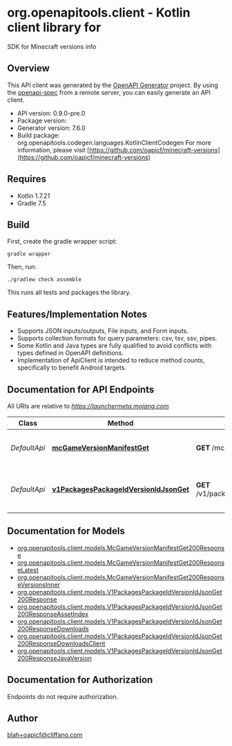 # org.openapitools.client - Kotlin client library for 

SDK for Minecraft versions info

## Overview
This API client was generated by the [OpenAPI Generator](https://openapi-generator.tech) project.  By using the [openapi-spec](https://github.com/OAI/OpenAPI-Specification) from a remote server, you can easily generate an API client.

- API version: 0.9.0-pre.0
- Package version: 
- Generator version: 7.6.0
- Build package: org.openapitools.codegen.languages.KotlinClientCodegen
For more information, please visit [https://github.com/oapicf/minecraft-versions](https://github.com/oapicf/minecraft-versions)

## Requires

* Kotlin 1.7.21
* Gradle 7.5

## Build

First, create the gradle wrapper script:

```
gradle wrapper
```

Then, run:

```
./gradlew check assemble
```

This runs all tests and packages the library.

## Features/Implementation Notes

* Supports JSON inputs/outputs, File inputs, and Form inputs.
* Supports collection formats for query parameters: csv, tsv, ssv, pipes.
* Some Kotlin and Java types are fully qualified to avoid conflicts with types defined in OpenAPI definitions.
* Implementation of ApiClient is intended to reduce method counts, specifically to benefit Android targets.

<a id="documentation-for-api-endpoints"></a>
## Documentation for API Endpoints

All URIs are relative to *https://launchermeta.mojang.com*

Class | Method | HTTP request | Description
------------ | ------------- | ------------- | -------------
*DefaultApi* | [**mcGameVersionManifestGet**](docs/DefaultApi.md#mcgameversionmanifestget) | **GET** /mc/game/version_manifest | Get Minecraft version manifest
*DefaultApi* | [**v1PackagesPackageIdVersionIdJsonGet**](docs/DefaultApi.md#v1packagespackageidversionidjsonget) | **GET** /v1/packages/{packageId}/{versionId}.json | Get Minecraft version package details


<a id="documentation-for-models"></a>
## Documentation for Models

 - [org.openapitools.client.models.McGameVersionManifestGet200Response](docs/McGameVersionManifestGet200Response.md)
 - [org.openapitools.client.models.McGameVersionManifestGet200ResponseLatest](docs/McGameVersionManifestGet200ResponseLatest.md)
 - [org.openapitools.client.models.McGameVersionManifestGet200ResponseVersionsInner](docs/McGameVersionManifestGet200ResponseVersionsInner.md)
 - [org.openapitools.client.models.V1PackagesPackageIdVersionIdJsonGet200Response](docs/V1PackagesPackageIdVersionIdJsonGet200Response.md)
 - [org.openapitools.client.models.V1PackagesPackageIdVersionIdJsonGet200ResponseAssetIndex](docs/V1PackagesPackageIdVersionIdJsonGet200ResponseAssetIndex.md)
 - [org.openapitools.client.models.V1PackagesPackageIdVersionIdJsonGet200ResponseDownloads](docs/V1PackagesPackageIdVersionIdJsonGet200ResponseDownloads.md)
 - [org.openapitools.client.models.V1PackagesPackageIdVersionIdJsonGet200ResponseDownloadsClient](docs/V1PackagesPackageIdVersionIdJsonGet200ResponseDownloadsClient.md)
 - [org.openapitools.client.models.V1PackagesPackageIdVersionIdJsonGet200ResponseJavaVersion](docs/V1PackagesPackageIdVersionIdJsonGet200ResponseJavaVersion.md)


<a id="documentation-for-authorization"></a>
## Documentation for Authorization

Endpoints do not require authorization.



## Author

blah+oapicf@cliffano.com
